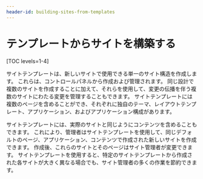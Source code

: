 ```yaml
---
header-id: building-sites-from-templates
---
```


# テンプレートからサイトを構築する

[TOC levels=1-4]

サイトテンプレートは、新しいサイトで使用できる単一のサイト構造を作成します。 これらは、コントロールパネルから作成および管理されます。 同じ設計で複数のサイトを作成することに加えて、それらを使用して、変更の伝播を伴う複数のサイトにわたる変更を管理することもできます。 サイトテンプレートには複数のページを含めることができ、それぞれに独自のテーマ、レイアウトテンプレート、アプリケーション、およびアプリケーション構成があります。

サイトテンプレートには、実際のサイトと同じようにコンテンツを含めることもできます。 これにより、管理者はサイトテンプレートを使用して、同じデフォルトのページ、アプリケーション、コンテンツで作成された新しいサイトを作成できます。 作成後、これらのサイトとそのページはサイト管理者が変更できます。 サイトテンプレートを使用すると、特定のサイトテンプレートから作成された各サイトが大きく異なる場合でも、サイト管理者の多くの作業を節約できます。
